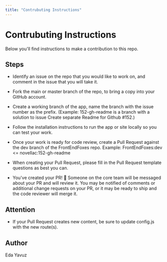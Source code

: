 ```yaml
---
title: "Contrubuting Instructions"
---
```

<TagLinks />

# Contrubuting Instructions
Below you'll find instructions to make a contribution to this repo.
## Steps
- Identify an issue on the repo that you would like to work on, and comment in the issue that you will take it.

- Fork the main or master branch of the repo, to bring a copy into your GitHub account.

- Create a working branch of the app, name the branch with the issue number as the prefix. (Example: 152-gh-readme is a branch with a solution to issue Create separate Readme for Github #152.)

- Follow the installation instructions to run the app or site locally so you can test your work.

- Once your work is ready for code review, create a Pull Request against the dev branch of the FrontEndFoxes repo. Example: FrontEndFoxes:dev <= novellac:152-gh-readme

- When creating your Pull Request, please fill in the Pull Request template questions as best you can.

- You've created your PR! 🎉 Someone on the core team will be messaged about your PR and will review it. You may be notified of comments or additional change requests on your PR, or it may be ready to ship and the code reviewer will merge it.

## Attention
- If your Pull Request creates new content, be sure to update config.js with the new route(s).

## Author
Eda Yavuz